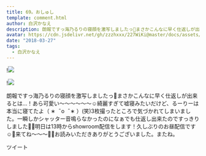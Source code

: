 ```yaml
---
title: 69。おしゅし
template: comment.html
author: 白沢かなえ
description: 朗報ですっ海乃るりの寝顔を激写しましたっ📸まさかこんなに早く仕返しが出来るとは…！あら可愛い〜〜〜〜〜〜☺️綺麗すぎて嘘寝みたいだけど、るーりーは本当に寝てたよ（ ∗ &nbsp; ̑ o &nbsp; ̑ ∗ ）(笑)3枚撮っ...
avatar: https://cdn.jsdelivr.net/gh/zzzhxxx/227WiKi@master/docs/assets/photo/avatar/kanae.jpg
date: "2018-03-27"
tags:
  - 白沢かなえ
---
```


!![](https://cdn.jsdelivr.net/gh/227WiKi/227WiKi-image@master/blog-image/kanae-2018-03-27_1.jpg)

!![](https://cdn.jsdelivr.net/gh/227WiKi/227WiKi-image@master/blog-image/kanae-2018-03-27_2.jpg)


朗報ですっ海乃るりの寝顔を激写しましたっ📸まさかこんなに早く仕返しが出来るとは…！あら可愛い〜〜〜〜〜〜☺️綺麗すぎて嘘寝みたいだけど、るーりーは本当に寝てたよ（ ∗   ̑ o   ̑ ∗ ）(笑)3枚撮ったところで気づかれてしまいました。一瞬しかシャッター音鳴らなかったのになぁでも仕返し出来たのですっきりしました🐶🧡明日は13時からshowroom配信をします！久しぶりのお昼配信です☺️🌷来てね〜〜〜🐶🐾お読みいただきありがとうございました。またね。


ツイート




